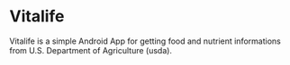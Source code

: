 Vitalife
======================

Vitalife is a simple Android App for getting food and nutrient informations from
U.S. Department of Agriculture (usda).
